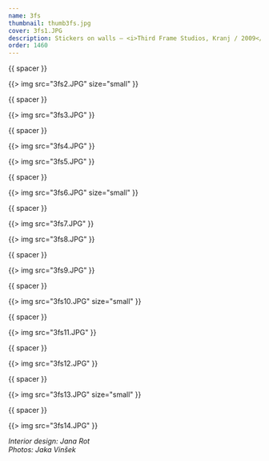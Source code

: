 ```yaml
---
name: 3fs
thumbnail: thumb3fs.jpg
cover: 3fs1.JPG
description: Stickers on walls — <i>Third Frame Studios, Kranj / 2009</i>
order: 1460
---
```


{{ spacer }}

{{> img src="3fs2.JPG" size="small" }}

{{ spacer }}

{{> img src="3fs3.JPG" }}

{{ spacer }}

{{> img src="3fs4.JPG" }}

{{> img src="3fs5.JPG" }}

{{ spacer }}

{{> img src="3fs6.JPG" size="small" }}

{{ spacer }}

{{> img src="3fs7.JPG" }}

{{> img src="3fs8.JPG" }}

{{ spacer }}

{{> img src="3fs9.JPG" }}

{{ spacer }}

{{> img src="3fs10.JPG" size="small" }}

{{ spacer }}

{{> img src="3fs11.JPG" }}

{{ spacer }}

{{> img src="3fs12.JPG" }}

{{ spacer }}

{{> img src="3fs13.JPG" size="small" }}

{{ spacer }}

{{> img src="3fs14.JPG" }}

<i> Interior design: Jana Rot <br> Photos: Jaka Vinšek </i>